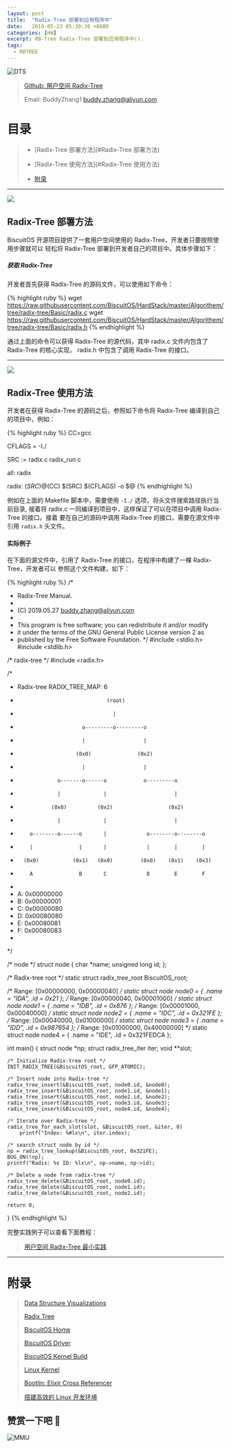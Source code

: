 ```yaml
---
layout: post
title:  "Radix-Tree 部署到应用程序中"
date:   2019-05-23 05:30:30 +0800
categories: [HW]
excerpt: RB-Tree Radix-Tree 部署到应用程序中().
tags:
  - RBTREE
---
```


![DTS](/assets/PDB/BiscuitOS/kernel/IND00000Q.jpg)

> [Github: 用户空间 Radix-Tree](https://github.com/BiscuitOS/HardStack/tree/master/Algorithem/tree/radix-tree/Basic)
>
> Email: BuddyZhang1 <buddy.zhang@aliyun.com>

# 目录

> - [Radix-Tree 部署方法](#Radix-Tree 部署方法)
>
> - [Radix-Tree 使用方法](#Radix-Tree 使用方法)
>
> - [附录](#附录)

-----------------------------------
<span id="Radix-Tree 部署方法"></span>

![](/assets/PDB/BiscuitOS/kernel/IND00000P.jpg)

## Radix-Tree 部署方法

BiscuitOS 开源项目提供了一套用户空间使用的 Radix-Tree，开发者只要按照使用步骤就可以
轻松将 Radix-Tree 部署到开发者自己的项目中。具体步骤如下：

##### 获取 Radix-Tree

开发者首先获得 Radix-Tree 的源码文件，可以使用如下命令：

{% highlight ruby %}
wget https://raw.githubusercontent.com/BiscuitOS/HardStack/master/Algorithem/tree/radix-tree/Basic/radix.c
wget https://raw.githubusercontent.com/BiscuitOS/HardStack/master/Algorithem/tree/radix-tree/Basic/radix.h
{% endhighlight %}

通过上面的命令可以获得 Radix-Tree 的源代码，其中 radix.c 文件内包含了 Radix-Tree 的核心实现，
radix.h 中包含了调用 Radix-Tree 的接口。

------------------------------

<span id="Radix-Tree使用方法"></span>

![](/assets/PDB/BiscuitOS/kernel/IND00000K.jpg)

## Radix-Tree 使用方法

开发者在获得 Radix-Tree 的源码之后，参照如下命令将 Radix-Tree 编译到自己的项目中，例如：

{% highlight ruby %}
CC=gcc

CFLAGS = -I./

SRC := radix.c radix_run.c

all: radix

radix: $(SRC)
	@$(CC) $(SRC) $(CFLAGS) -o $@
{% endhighlight %}

例如在上面的 Makefile 脚本中，需要使用 `-I./` 选项，将头文件搜索路径执行当前目录,
接着将 radix.c 一同编译到项目中，这样保证了可以在项目中调用 Radix-Tree 的接口。接着
要在自己的源码中调用 Radix-Tree 的接口，需要在源文件中引用 `radix.h` 头文件。

#### 实际例子

在下面的源文件中，引用了 Radix-Tree 的接口，在程序中构建了一棵 Radix-Tree，开发者可以
参照这个文件构建，如下：

{% highlight ruby %}
/*
 * Radix-Tree Manual.
 *
 * (C) 2019.05.27 <buddy.zhang@aliyun.com>
 *
 * This program is free software; you can redistribute it and/or modify
 * it under the terms of the GNU General Public License version 2 as
 * published by the Free Software Foundation.
 */
#include <stdio.h>
#include <stdlib.h>

/* radix-tree */
#include <radix.h>

/*
 * Radix-tree                                             RADIX_TREE_MAP: 6
 *                                  (root)
 *                                    |
 *                          o---------o---------o
 *                          |                   |
 *                        (0x0)               (0x2)
 *                          |                   |
 *                  o-------o------o            o---------o
 *                  |              |                      |
 *                (0x0)          (0x2)                  (0x2)
 *                  |              |                      |
 *         o--------o------o       |             o--------o--------o
 *         |               |       |             |        |        |
 *       (0x0)           (0x1)   (0x0)         (0x0)    (0x1)    (0x3)
 *         A               B       C             D        E        F
 *
 * A: 0x00000000
 * B: 0x00000001
 * C: 0x00000080
 * D: 0x00080080
 * E: 0x00080081
 * F: 0x00080083
 *
 */

/* node */
struct node {
	char *name;
	unsigned long id;
};

/* Radix-tree root */
static struct radix_tree_root BiscuitOS_root;

/* Range: [0x00000000, 0x00000040] */
static struct node node0 = { .name = "IDA", .id = 0x21 };
/* Range: [0x00000040, 0x00001000] */
static struct node node1 = { .name = "IDB", .id = 0x876 };
/* Range: [0x00001000, 0x00040000] */
static struct node node2 = { .name = "IDC", .id = 0x321FE };
/* Range: [0x00040000, 0x01000000] */
static struct node node3 = { .name = "IDD", .id = 0x987654 };
/* Range: [0x01000000, 0x40000000] */
static struct node node4 = { .name = "IDE", .id = 0x321FEDCA };

int main()
{
	struct node *np;
	struct radix_tree_iter iter;
	void **slot;

	/* Initialize Radix-tree root */
	INIT_RADIX_TREE(&BiscuitOS_root, GFP_ATOMIC);

	/* Insert node into Radix-tree */
	radix_tree_insert(&BiscuitOS_root, node0.id, &node0);
	radix_tree_insert(&BiscuitOS_root, node1.id, &node1);
	radix_tree_insert(&BiscuitOS_root, node2.id, &node2);
	radix_tree_insert(&BiscuitOS_root, node3.id, &node3);
	radix_tree_insert(&BiscuitOS_root, node4.id, &node4);

	/* Iterate over Radix-tree */
	radix_tree_for_each_slot(slot, &BiscuitOS_root, &iter, 0)
		printf("Index: %#lx\n", iter.index);

	/* search struct node by id */
	np = radix_tree_lookup(&BiscuitOS_root, 0x321FE);
	BUG_ON(!np);
	printf("Radix: %s ID: %lx\n", np->name, np->id);

	/* Delete a node from radix-tree */
	radix_tree_delete(&BiscuitOS_root, node0.id);
	radix_tree_delete(&BiscuitOS_root, node1.id);
	radix_tree_delete(&BiscuitOS_root, node2.id);

	return 0;
}
{% endhighlight %}

完整实践例子可以查看下面教程：

> [用户空间 Radix-Tree 最小实践](https://biscuitos.github.io/blog/Tree_RBTree/#%E7%BA%A2%E9%BB%91%E6%A0%91%E5%9C%A8%E5%BA%94%E7%94%A8%E7%A8%8B%E5%BA%8F%E4%B8%AD%E6%9C%80%E5%B0%8F%E5%AE%9E%E8%B7%B5)

-----------------------------------------------

# <span id="附录">附录</span>

> [Data Structure Visualizations](https://www.cs.usfca.edu/~galles/visualization/Algorithms.html)
>
> [Radix Tree](https://biscuitos.github.io/blog/RADIX-TREE/)
>
> [BiscuitOS Home](https://biscuitos.github.io/)
>
> [BiscuitOS Driver](https://biscuitos.github.io/blog/BiscuitOS_Catalogue/)
>
> [BiscuitOS Kernel Build](https://biscuitos.github.io/blog/Kernel_Build/)
>
> [Linux Kernel](https://www.kernel.org/)
>
> [Bootlin: Elixir Cross Referencer](https://elixir.bootlin.com/linux/latest/source)
>
> [搭建高效的 Linux 开发环境](https://biscuitos.github.io/blog/Linux-debug-tools/)

## 赞赏一下吧 🙂

![MMU](/assets/PDB/BiscuitOS/kernel/HAB000036.jpg)
